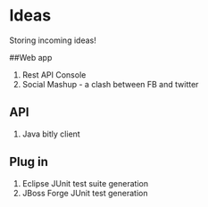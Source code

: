 Ideas
=====

Storing incoming ideas!


##Web app
1. Rest API Console
2. Social Mashup - a clash between FB and twitter


## API
1. Java bitly client

## Plug in
1. Eclipse JUnit test suite generation
2. JBoss Forge JUnit test generation
